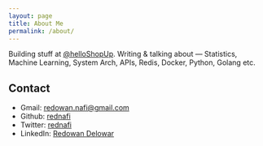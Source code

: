 ```yaml
---
layout: page
title: About Me
permalink: /about/
---
```


Building stuff at [@helloShopUp](https://mobile.twitter.com/helloshopup).
Writing & talking about — Statistics, Machine Learning, System Arch, APIs, Redis, Docker, Python, Golang etc.

Contact
--------

* Gmail: redowan.nafi@gmail.com
* Github: [rednafi](https://github.com/rednafi)
* Twitter: [rednafi](https://twitter.com/rednafi)
* LinkedIn: [Redowan Delowar](https://www.linkedin.com/in/redowan/)
